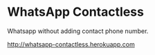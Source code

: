 # WhatsApp Contactless

Whatsapp without adding contact phone number.

http://whatsapp-contactless.herokuapp.com
